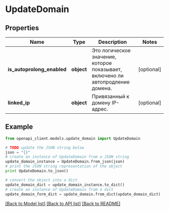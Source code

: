 # UpdateDomain


## Properties
Name | Type | Description | Notes
------------ | ------------- | ------------- | -------------
**is_autoprolong_enabled** | **object** | Это логическое значение, которое показывает, включено ли автопродление домена. | [optional] 
**linked_ip** | **object** | Привязанный к домену IP-адрес. | [optional] 

## Example

```python
from openapi_client.models.update_domain import UpdateDomain

# TODO update the JSON string below
json = "{}"
# create an instance of UpdateDomain from a JSON string
update_domain_instance = UpdateDomain.from_json(json)
# print the JSON string representation of the object
print UpdateDomain.to_json()

# convert the object into a dict
update_domain_dict = update_domain_instance.to_dict()
# create an instance of UpdateDomain from a dict
update_domain_form_dict = update_domain.from_dict(update_domain_dict)
```
[[Back to Model list]](../README.md#documentation-for-models) [[Back to API list]](../README.md#documentation-for-api-endpoints) [[Back to README]](../README.md)


